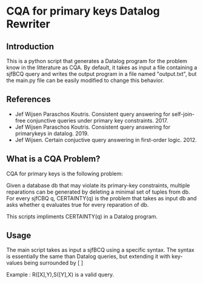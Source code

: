 # CQA for primary keys Datalog Rewriter
## Introduction
This is a python script that generates a Datalog program for the problem know in the litterature as CQA.
By default, it takes as input a file containing a sjfBCQ query and writes the output program in a file named "output.txt", but the main.py file can be easily modified to change this behavior.
## References
* Jef Wijsen Paraschos Koutris.  Consistent query answering for self-join-free conjunctive queries under primary key constraints.  2017.
* Jef Wijsen Paraschos Koutris.  Consistent query answering for primarykeys in datalog.  2019.
* Jef Wijsen. Certain conjuctive query answering in first-order logic. 2012.
## What is a CQA Problem?
CQA for primary keys is the following problem:

Given a database db that may violate its primary-key constraints, multiple reparations can be generated by deleting a minimal set of tuples from db. 
For every sjfCBQ q, CERTAINTY(q) is the problem that takes as input db and asks whether q evaluates true for every reparation of db.

This scripts impliments CERTAINTY(q) in a Datalog program.
## Usage
The main script takes as input a sjfBCQ using a specific syntax.
The syntax is essentially the same than Datalog queries, but extending it with key-values being surrounded by [ ]

Example : R([X],Y),S([Y],X) is a valid query.


